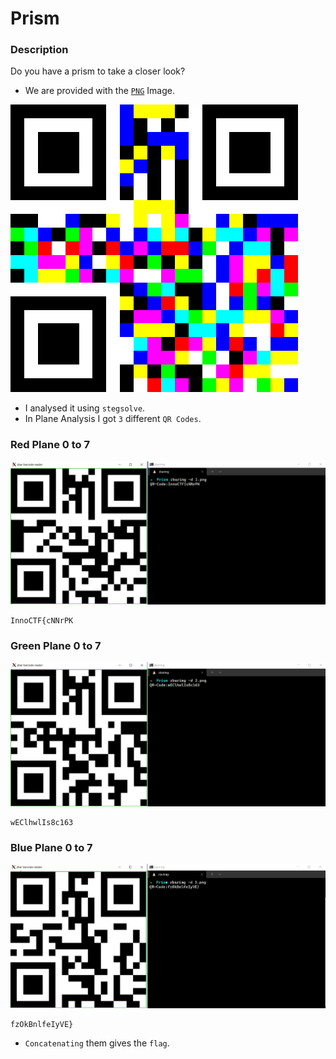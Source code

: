 # Prism

### Description

Do you have a prism to take a closer look?

- We are provided with the [`PNG`](https://github.com/a3X3k/RoadMap/blob/main/Set%201/Prism/prism.png) Image.

![`PNG`](https://github.com/a3X3k/RoadMap/blob/main/Set%201/Prism/prism.png)

- I analysed it using `stegsolve`.
- In Plane Analysis I got `3` different `QR Codes`.

### Red Plane 0 to 7

![`PNG`](https://github.com/a3X3k/RoadMap/blob/main/Set%201/Prism/Z1.png)

```
InnoCTF{cNNrPK
```

### Green Plane 0 to 7

![`PNG`](https://github.com/a3X3k/RoadMap/blob/main/Set%201/Prism/Z2.png)

```
wEClhwlIs8c163
```

### Blue Plane 0 to 7

![`PNG`](https://github.com/a3X3k/RoadMap/blob/main/Set%201/Prism/Z3.png)

```
fzOkBnlfeIyVE}
```

- `Concatenating` them gives the `flag`.
